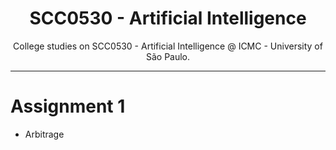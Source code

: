 <p align="center">
  <h1 align="center">SCC0530 - Artificial Intelligence</h1>
  <p align="center">College studies on SCC0530 - Artificial Intelligence @ ICMC - University of São Paulo.</p>
</p>

---

# Assignment 1
* Arbitrage
